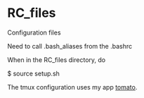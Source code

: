 # RC_files
Configuration files

Need to call .bash_aliases from the .bashrc

When in the RC_files directory, do

$ source setup.sh

The tmux configuration uses my app [tomato](https://github.com/sw561/tomato).
